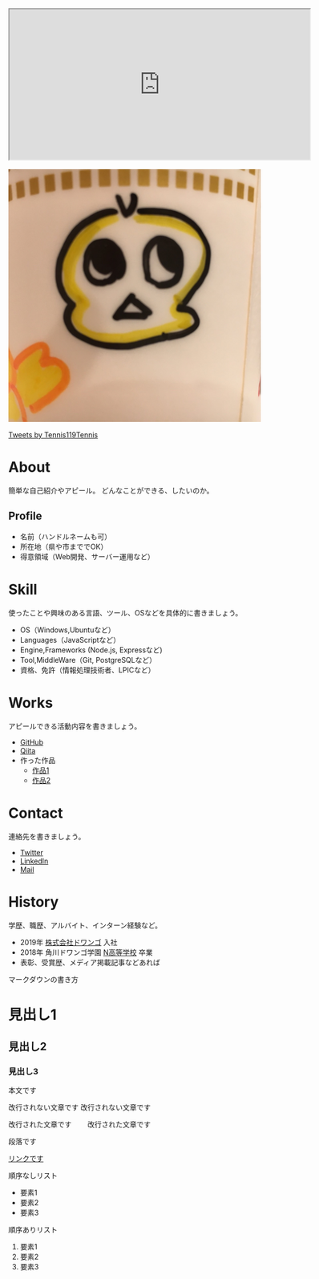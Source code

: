 <iframe src="https://www.openprocessing.org/sketch/903982/embed/" width="600" height="300"></iframe>

![プロフィール写真](IMG_1807.JPG)

<a class="twitter-timeline" data-width="400" data-height="600" href="https://twitter.com/Tennis119Tennis?ref_src=twsrc%5Etfw">Tweets by Tennis119Tennis</a> <script async src="https://platform.twitter.com/widgets.js" charset="utf-8"></script>

# About
簡単な自己紹介やアピール。
どんなことができる、したいのか。

## Profile
- 名前（ハンドルネームも可）
- 所在地（県や市まででOK）
- 得意領域（Web開発、サーバー運用など）

# Skill
使ったことや興味のある言語、ツール、OSなどを具体的に書きましょう。
- OS（Windows,Ubuntuなど）
- Languages（JavaScriptなど）
- Engine,Frameworks (Node.js, Expressなど)
- Tool,MiddleWare（Git, PostgreSQLなど）
- 資格、免許（情報処理技術者、LPICなど）

# Works
アピールできる活動内容を書きましょう。
- [GitHub](GitHubのURL)
- [Qiita](QiitaのURL)
- 作った作品
  - [作品1](作品1のURL)
  - [作品2](作品2のURL)
  
# Contact
連絡先を書きましょう。
- [Twitter](TwitterプロフィールのURL)
- [LinkedIn](LinkedInプロフィールのURL)
- [Mail](mailto:メールアドレス)

# History
学歴、職歴、アルバイト、インターン経験など。
- 2019年 [株式会社ドワンゴ](URL) 入社
- 2018年 角川ドワンゴ学園 [N高等学校](URL) 卒業
- 表彰、受賞歴、メディア掲載記事などあれば

マークダウンの書き方
# 見出し1
## 見出し2
### 見出し3
本文です

改行されない文章です
改行されない文章です

改行された文章です　　
改行された文章です

段落です

[リンクです](https://nnn.ed.nico)

順序なしリスト
- 要素1
- 要素2
- 要素3

順序ありリスト
1. 要素1
2. 要素2
3. 要素3



